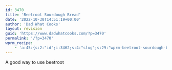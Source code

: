 ```yaml
---
id: 3470
title: 'Beetroot Sourdough Bread'
date: '2022-10-30T14:51:19+00:00'
author: 'Dad What Cooks'
layout: revision
guid: 'https://www.dadwhatcooks.com/?p=3470'
permalink: '/?p=3470'
wprm_recipe:
    - 'a:45:{s:2:"id";i:3462;s:4:"slug";s:29:"wprm-beetroot-sourdough-bread";s:11:"post_status";s:7:"publish";s:13:"post_password";s:0:"";s:11:"post_author";s:1:"2";s:8:"language";b:0;s:4:"type";s:4:"food";s:8:"image_id";i:3457;s:9:"image_url";s:97:"https://www.dadwhatcooks.com/wp-content/uploads/2022/10/7F9275B8-46A9-417E-92EB-9534DE62F921.jpeg";s:12:"pin_image_id";i:0;s:13:"pin_image_url";s:97:"https://www.dadwhatcooks.com/wp-content/uploads/2022/10/7F9275B8-46A9-417E-92EB-9534DE62F921.jpeg";s:18:"pin_image_repin_id";s:0:"";s:4:"name";s:24:"Beetroot Sourdough Bread";s:7:"summary";s:33:"<p>A good way to use beetroot</p>";s:14:"author_display";s:7:"default";s:11:"author_name";s:0:"";s:11:"author_link";s:0:"";s:4:"cost";s:1:"1";s:8:"servings";s:1:"1";s:13:"servings_unit";s:4:"loaf";s:25:"servings_advanced_enabled";s:0:"";s:17:"servings_advanced";a:6:{s:5:"shape";s:5:"round";s:4:"unit";s:4:"inch";s:8:"diameter";d:0;s:5:"width";d:0;s:6:"length";d:0;s:6:"height";d:0;}s:9:"prep_time";s:2:"90";s:14:"prep_time_zero";s:0:"";s:9:"cook_time";s:2:"25";s:14:"cook_time_zero";s:0:"";s:10:"total_time";s:3:"355";s:11:"custom_time";s:3:"240";s:16:"custom_time_zero";s:0:"";s:17:"custom_time_label";s:10:"Proof time";s:4:"tags";a:3:{s:6:"course";a:1:{i:0;O:7:"WP_Term":10:{s:7:"term_id";i:374;s:4:"name";s:5:"bread";s:4:"slug";s:5:"bread";s:10:"term_group";i:0;s:16:"term_taxonomy_id";i:374;s:8:"taxonomy";s:11:"wprm_course";s:11:"description";s:0:"";s:6:"parent";i:0;s:5:"count";i:4;s:6:"filter";s:3:"raw";}}s:7:"cuisine";a:1:{i:0;O:7:"WP_Term":10:{s:7:"term_id";i:143;s:4:"name";s:7:"British";s:4:"slug";s:7:"british";s:10:"term_group";i:0;s:16:"term_taxonomy_id";i:143;s:8:"taxonomy";s:12:"wprm_cuisine";s:11:"description";s:0:"";s:6:"parent";i:0;s:5:"count";i:14;s:6:"filter";s:3:"raw";}}s:7:"keyword";a:3:{i:0;O:7:"WP_Term":10:{s:7:"term_id";i:502;s:4:"name";s:8:"beetroot";s:4:"slug";s:8:"beetroot";s:10:"term_group";i:0;s:16:"term_taxonomy_id";i:502;s:8:"taxonomy";s:12:"wprm_keyword";s:11:"description";s:0:"";s:6:"parent";i:0;s:5:"count";i:1;s:6:"filter";s:3:"raw";}i:1;O:7:"WP_Term":10:{s:7:"term_id";i:242;s:4:"name";s:5:"bread";s:4:"slug";s:5:"bread";s:10:"term_group";i:0;s:16:"term_taxonomy_id";i:242;s:8:"taxonomy";s:12:"wprm_keyword";s:11:"description";s:0:"";s:6:"parent";i:0;s:5:"count";i:6;s:6:"filter";s:3:"raw";}i:2;O:7:"WP_Term":10:{s:7:"term_id";i:435;s:4:"name";s:9:"sourdough";s:4:"slug";s:9:"sourdough";s:10:"term_group";i:0;s:16:"term_taxonomy_id";i:435;s:8:"taxonomy";s:12:"wprm_keyword";s:11:"description";s:0:"";s:6:"parent";i:0;s:5:"count";i:3;s:6:"filter";s:3:"raw";}}}s:9:"equipment";a:1:{i:0;a:5:{s:2:"id";i:503;s:6:"amount";s:1:"1";s:4:"name";s:8:"Banneton";s:5:"notes";s:0:"";s:3:"uid";i:0;}}s:11:"ingredients";a:1:{i:0;a:3:{s:11:"ingredients";a:6:{i:0;a:7:{s:3:"uid";i:0;s:6:"amount";s:3:"220";s:4:"unit";s:1:"g";s:4:"name";s:17:"Sourdough starter";s:5:"notes";s:38:"made from Kensington Sourdough starter";s:7:"unit_id";i:363;s:2:"id";i:434;}i:1;a:7:{s:3:"uid";i:1;s:6:"amount";s:3:"150";s:4:"unit";s:1:"g";s:4:"name";s:8:"Beetroot";s:5:"notes";s:6:"grated";s:7:"unit_id";i:363;s:2:"id";i:500;}i:2;a:7:{s:3:"uid";i:2;s:6:"amount";s:1:"1";s:4:"unit";s:3:"tsp";s:4:"name";s:4:"Salt";s:5:"notes";s:0:"";s:7:"unit_id";i:366;s:2:"id";i:73;}i:3;a:7:{s:3:"uid";i:3;s:6:"amount";s:3:"200";s:4:"unit";s:2:"ml";s:4:"name";s:5:"Water";s:5:"notes";s:5:"tepid";s:7:"unit_id";i:361;s:2:"id";i:70;}i:4;a:7:{s:3:"uid";i:4;s:6:"amount";s:3:"360";s:4:"unit";s:1:"g";s:4:"name";s:5:"Flour";s:5:"notes";s:18:"Strong bread flour";s:7:"unit_id";i:363;s:2:"id";i:501;}i:5;a:7:{s:3:"uid";i:5;s:6:"amount";s:1:"2";s:4:"unit";s:4:"tbsp";s:4:"name";s:9:"Olive oil";s:5:"notes";s:0:"";s:7:"unit_id";i:380;s:2:"id";i:179;}}s:4:"name";s:0:"";s:3:"uid";i:-1;}}s:12:"instructions";a:1:{i:0;a:3:{s:12:"instructions";a:10:{i:0;a:5:{s:3:"uid";i:0;s:4:"name";s:0:"";s:4:"text";s:52:"<p>Mix the salt and the flour together in a bowl</p>";s:5:"image";i:0;s:11:"ingredients";a:2:{i:0;i:2;i:1;i:4;}}i:1;a:5:{s:3:"uid";i:1;s:4:"name";s:0:"";s:4:"text";s:47:"<p>Mix the starter with the water together.</p>";s:5:"image";i:0;s:11:"ingredients";a:2:{i:0;i:0;i:1;i:3;}}i:2;a:5:{s:3:"uid";i:2;s:4:"name";s:0:"";s:4:"text";s:167:"<p>Slowly add the starter/water mix to the flour mix. Add the oil and mix together. Then mix in the beetroot. Once all mixed together, let it stand for 10 minutes.</p>";s:5:"image";i:0;s:11:"ingredients";a:2:{i:0;i:1;i:1;i:5;}}i:3;a:5:{s:3:"uid";i:3;s:4:"name";s:0:"";s:4:"text";s:228:"<p>Pull the side of the mix up and tuck into the centre. This is known as a stretch and fold. Turn the bowl a ¼ turn and then do the same. Do this 3 more times so you have been around the bowl. Then leave it for 10 minutes.</p>";s:5:"image";i:0;s:11:"ingredients";a:0:{}}i:4;a:5:{s:3:"uid";i:4;s:4:"name";s:0:"";s:4:"text";s:78:"<p>Repeat the above process for 3 more times (over a total of 30 minutes.)</p>";s:5:"image";i:0;s:11:"ingredients";a:0:{}}i:5;a:5:{s:3:"uid";i:5;s:4:"name";s:0:"";s:4:"text";s:65:"<p>Cover the mix and let it stand for around 60 - 90 minutes.</p>";s:5:"image";i:0;s:11:"ingredients";a:0:{}}i:6;a:5:{s:3:"uid";i:6;s:4:"name";s:0:"";s:4:"text";s:168:"<p>Take out the dough and stretch on to a floured surface. Prepare a banneton basket (proofing basket) and flour the lining. Place the shaped dough into the basket.</p>";s:5:"image";i:0;s:11:"ingredients";a:0:{}}i:7;a:5:{s:3:"uid";i:7;s:4:"name";s:0:"";s:4:"text";s:62:"<p>Leave it to rise for 3 - 6 hours until doubled in size.</p>";s:5:"image";i:0;s:11:"ingredients";a:0:{}}i:8;a:5:{s:3:"uid";i:8;s:4:"name";s:0:"";s:4:"text";s:87:"<p>Preheat the over to 230°C and place in a tray of boiling water to create steam.</p>";s:5:"image";i:0;s:11:"ingredients";a:0:{}}i:9;a:5:{s:3:"uid";i:9;s:4:"name";s:0:"";s:4:"text";s:228:"<p>When the oven is at temperature, score across the top of the bread as required and then cook the bread on a baking stone or hot tray for around 25 minutes. When  cooked, the bread should sound hollow if tapped underneath.</p>";s:5:"image";i:0;s:11:"ingredients";a:0:{}}}s:4:"name";s:0:"";s:3:"uid";i:-1;}}s:16:"ingredients_flat";a:6:{i:0;a:8:{s:3:"uid";i:0;s:6:"amount";s:3:"220";s:4:"unit";s:1:"g";s:4:"name";s:17:"Sourdough starter";s:5:"notes";s:38:"made from Kensington Sourdough starter";s:7:"unit_id";i:363;s:2:"id";i:434;s:4:"type";s:10:"ingredient";}i:1;a:8:{s:3:"uid";i:1;s:6:"amount";s:3:"150";s:4:"unit";s:1:"g";s:4:"name";s:8:"Beetroot";s:5:"notes";s:6:"grated";s:7:"unit_id";i:363;s:2:"id";i:500;s:4:"type";s:10:"ingredient";}i:2;a:8:{s:3:"uid";i:2;s:6:"amount";s:1:"1";s:4:"unit";s:3:"tsp";s:4:"name";s:4:"Salt";s:5:"notes";s:0:"";s:7:"unit_id";i:366;s:2:"id";i:73;s:4:"type";s:10:"ingredient";}i:3;a:8:{s:3:"uid";i:3;s:6:"amount";s:3:"200";s:4:"unit";s:2:"ml";s:4:"name";s:5:"Water";s:5:"notes";s:5:"tepid";s:7:"unit_id";i:361;s:2:"id";i:70;s:4:"type";s:10:"ingredient";}i:4;a:8:{s:3:"uid";i:4;s:6:"amount";s:3:"360";s:4:"unit";s:1:"g";s:4:"name";s:5:"Flour";s:5:"notes";s:18:"Strong bread flour";s:7:"unit_id";i:363;s:2:"id";i:501;s:4:"type";s:10:"ingredient";}i:5;a:8:{s:3:"uid";i:5;s:6:"amount";s:1:"2";s:4:"unit";s:4:"tbsp";s:4:"name";s:9:"Olive oil";s:5:"notes";s:0:"";s:7:"unit_id";i:380;s:2:"id";i:179;s:4:"type";s:10:"ingredient";}}s:17:"instructions_flat";a:10:{i:0;a:7:{s:3:"uid";i:0;s:4:"name";s:0:"";s:4:"text";s:52:"<p>Mix the salt and the flour together in a bowl</p>";s:5:"image";i:0;s:11:"ingredients";a:2:{i:0;i:2;i:1;i:4;}s:4:"type";s:11:"instruction";s:9:"image_url";s:0:"";}i:1;a:7:{s:3:"uid";i:1;s:4:"name";s:0:"";s:4:"text";s:47:"<p>Mix the starter with the water together.</p>";s:5:"image";i:0;s:11:"ingredients";a:2:{i:0;i:0;i:1;i:3;}s:4:"type";s:11:"instruction";s:9:"image_url";s:0:"";}i:2;a:7:{s:3:"uid";i:2;s:4:"name";s:0:"";s:4:"text";s:167:"<p>Slowly add the starter/water mix to the flour mix. Add the oil and mix together. Then mix in the beetroot. Once all mixed together, let it stand for 10 minutes.</p>";s:5:"image";i:0;s:11:"ingredients";a:2:{i:0;i:1;i:1;i:5;}s:4:"type";s:11:"instruction";s:9:"image_url";s:0:"";}i:3;a:7:{s:3:"uid";i:3;s:4:"name";s:0:"";s:4:"text";s:228:"<p>Pull the side of the mix up and tuck into the centre. This is known as a stretch and fold. Turn the bowl a ¼ turn and then do the same. Do this 3 more times so you have been around the bowl. Then leave it for 10 minutes.</p>";s:5:"image";i:0;s:11:"ingredients";a:0:{}s:4:"type";s:11:"instruction";s:9:"image_url";s:0:"";}i:4;a:7:{s:3:"uid";i:4;s:4:"name";s:0:"";s:4:"text";s:78:"<p>Repeat the above process for 3 more times (over a total of 30 minutes.)</p>";s:5:"image";i:0;s:11:"ingredients";a:0:{}s:4:"type";s:11:"instruction";s:9:"image_url";s:0:"";}i:5;a:7:{s:3:"uid";i:5;s:4:"name";s:0:"";s:4:"text";s:65:"<p>Cover the mix and let it stand for around 60 - 90 minutes.</p>";s:5:"image";i:0;s:11:"ingredients";a:0:{}s:4:"type";s:11:"instruction";s:9:"image_url";s:0:"";}i:6;a:7:{s:3:"uid";i:6;s:4:"name";s:0:"";s:4:"text";s:168:"<p>Take out the dough and stretch on to a floured surface. Prepare a banneton basket (proofing basket) and flour the lining. Place the shaped dough into the basket.</p>";s:5:"image";i:0;s:11:"ingredients";a:0:{}s:4:"type";s:11:"instruction";s:9:"image_url";s:0:"";}i:7;a:7:{s:3:"uid";i:7;s:4:"name";s:0:"";s:4:"text";s:62:"<p>Leave it to rise for 3 - 6 hours until doubled in size.</p>";s:5:"image";i:0;s:11:"ingredients";a:0:{}s:4:"type";s:11:"instruction";s:9:"image_url";s:0:"";}i:8;a:7:{s:3:"uid";i:8;s:4:"name";s:0:"";s:4:"text";s:87:"<p>Preheat the over to 230°C and place in a tray of boiling water to create steam.</p>";s:5:"image";i:0;s:11:"ingredients";a:0:{}s:4:"type";s:11:"instruction";s:9:"image_url";s:0:"";}i:9;a:7:{s:3:"uid";i:9;s:4:"name";s:0:"";s:4:"text";s:228:"<p>When the oven is at temperature, score across the top of the bread as required and then cook the bread on a baking stone or hot tray for around 25 minutes. When  cooked, the bread should sound hollow if tapped underneath.</p>";s:5:"image";i:0;s:11:"ingredients";a:0:{}s:4:"type";s:11:"instruction";s:9:"image_url";s:0:"";}}s:8:"video_id";i:0;s:11:"video_embed";s:0:"";s:15:"video_thumb_url";s:0:"";s:5:"notes";s:0:"";s:9:"nutrition";a:0:{}s:13:"custom_fields";a:0:{}s:21:"ingredient_links_type";s:6:"global";s:11:"unit_system";s:7:"default";s:12:"my_emissions";s:0:"";}'
---
```


A good way to use beetroot